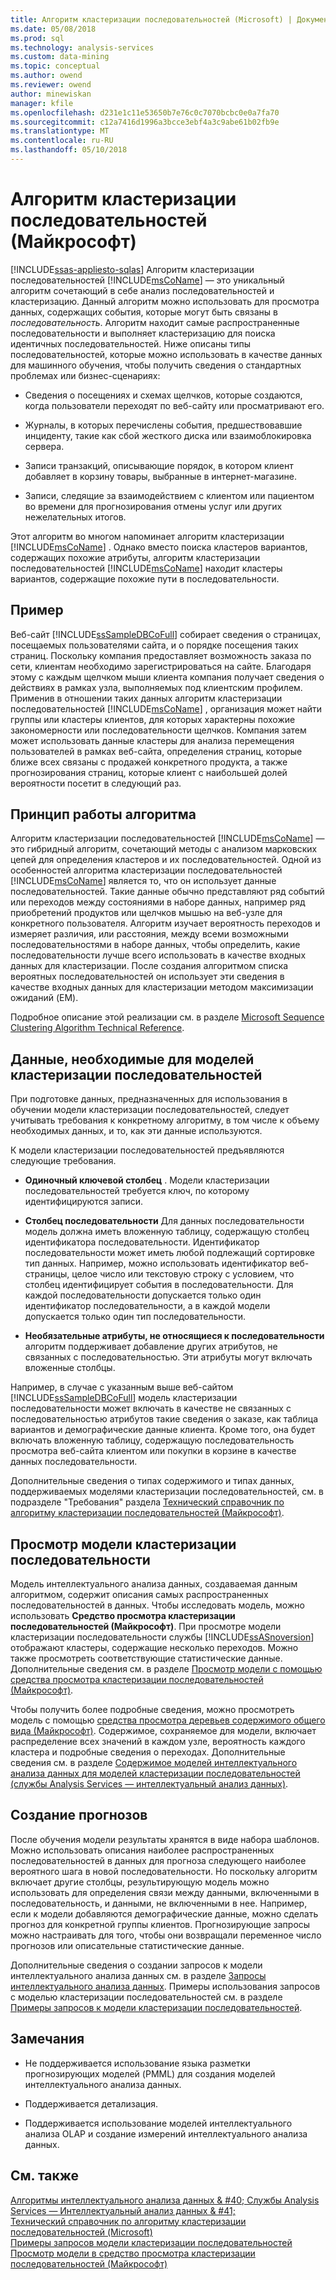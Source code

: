 ```yaml
---
title: Алгоритм кластеризации последовательностей (Microsoft) | Документы Microsoft
ms.date: 05/08/2018
ms.prod: sql
ms.technology: analysis-services
ms.custom: data-mining
ms.topic: conceptual
ms.author: owend
ms.reviewer: owend
author: minewiskan
manager: kfile
ms.openlocfilehash: d231e1c11e53650b7e76c0c7070bcbc0e0a7fa70
ms.sourcegitcommit: c12a7416d1996a3bcce3ebf4a3c9abe61b02fb9e
ms.translationtype: MT
ms.contentlocale: ru-RU
ms.lasthandoff: 05/10/2018
---
```

# <a name="microsoft-sequence-clustering-algorithm"></a>Алгоритм кластеризации последовательностей (Майкрософт)
[!INCLUDE[ssas-appliesto-sqlas](../../includes/ssas-appliesto-sqlas.md)]
  Алгоритм кластеризации последовательностей [!INCLUDE[msCoName](../../includes/msconame-md.md)] — это уникальный алгоритм сочетающий в себе анализ последовательностей и кластеризацию. Данный алгоритм можно использовать для просмотра данных, содержащих события, которые могут быть связаны в *последовательность*. Алгоритм находит самые распространенные последовательности и выполняет кластеризацию для поиска идентичных последовательностей. Ниже описаны типы последовательностей, которые можно использовать в качестве данных для машинного обучения, чтобы получить сведения о стандартных проблемах или бизнес-сценариях:  
  
-   Сведения о посещениях и схемах щелчков, которые создаются, когда пользователи переходят по веб-сайту или просматривают его.  
  
-   Журналы, в которых перечислены события, предшествовавшие инциденту, такие как сбой жесткого диска или взаимоблокировка сервера.  
  
-   Записи транзакций, описывающие порядок, в котором клиент добавляет в корзину товары, выбранные в интернет-магазине.  
  
-   Записи, следящие за взаимодействием с клиентом или пациентом во времени для прогнозирования отмены услуг или других нежелательных итогов.  
  
 Этот алгоритм во многом напоминает алгоритм кластеризации [!INCLUDE[msCoName](../../includes/msconame-md.md)] . Однако вместо поиска кластеров вариантов, содержащих похожие атрибуты, алгоритм кластеризации последовательностей [!INCLUDE[msCoName](../../includes/msconame-md.md)] находит кластеры вариантов, содержащие похожие пути в последовательности.  
  
## <a name="example"></a>Пример  
 Веб-сайт [!INCLUDE[ssSampleDBCoFull](../../includes/sssampledbcofull-md.md)] собирает сведения о страницах, посещаемых пользователями сайта, и о порядке посещения таких страниц. Поскольку компания предоставляет возможность заказа по сети, клиентам необходимо зарегистрироваться на сайте. Благодаря этому с каждым щелчком мыши клиента компания получает сведения о действиях в рамках узла, выполняемых под клиентским профилем. Применив в отношении таких данных алгоритм кластеризации последовательностей [!INCLUDE[msCoName](../../includes/msconame-md.md)] , организация может найти группы или кластеры клиентов, для которых характерны похожие закономерности или последовательности щелчков. Компания затем может использовать данные кластеры для анализа перемещения пользователей в рамках веб-сайта, определения страниц, которые ближе всех связаны с продажей конкретного продукта, а также прогнозирования страниц, которые клиент с наибольшей долей вероятности посетит в следующий раз.  
  
## <a name="how-the-algorithm-works"></a>Принцип работы алгоритма  
 Алгоритм кластеризации последовательностей [!INCLUDE[msCoName](../../includes/msconame-md.md)] — это гибридный алгоритм, сочетающий методы с анализом марковских цепей для определения кластеров и их последовательностей.  Одной из особенностей алгоритма кластеризации последовательностей [!INCLUDE[msCoName](../../includes/msconame-md.md)] является то, что он использует данные последовательностей. Такие данные обычно представляют ряд событий или переходов между состояниями в наборе данных, например ряд приобретений продуктов или щелчков мышью на веб-узле для конкретного пользователя. Алгоритм изучает вероятность переходов и измеряет различия, или расстояния, между всеми возможными последовательностями в наборе данных, чтобы определить, какие последовательности лучше всего использовать в качестве входных данных для кластеризации. После создания алгоритмом списка вероятных последовательностей он использует эти сведения в качестве входных данных для кластеризации методом максимизации ожиданий (EM).  
  
 Подробное описание этой реализации см. в разделе [Microsoft Sequence Clustering Algorithm Technical Reference](../../analysis-services/data-mining/microsoft-sequence-clustering-algorithm-technical-reference.md).  
  
## <a name="data-required-for-sequence-clustering-models"></a>Данные, необходимые для моделей кластеризации последовательностей  
 При подготовке данных, предназначенных для использования в обучении модели кластеризации последовательностей, следует учитывать требования к конкретному алгоритму, в том числе к объему необходимых данных, и то, как эти данные используются.  
  
 К модели кластеризации последовательностей предъявляются следующие требования.  
  
-   **Одиночный ключевой столбец** . Модели кластеризации последовательностей требуется ключ, по которому идентифицируются записи.  
  
-   **Столбец последовательности** Для данных последовательности модель должна иметь вложенную таблицу, содержащую столбец идентификатора последовательности. Идентификатор последовательности может иметь любой подлежащий сортировке тип данных. Например, можно использовать идентификатор веб-страницы, целое число или текстовую строку с условием, что столбец идентифицирует события в последовательности. Для каждой последовательности допускается только один идентификатор последовательности, а в каждой модели допускается только один тип последовательности.  
  
-   **Необязательные атрибуты, не относящиеся к последовательности** алгоритм поддерживает добавление других атрибутов, не связанных с последовательностью. Эти атрибуты могут включать вложенные столбцы.  
  
 Например, в случае с указанным выше веб-сайтом [!INCLUDE[ssSampleDBCoFull](../../includes/sssampledbcofull-md.md)] модель кластеризации последовательности может включать в качестве не связанных с последовательностью атрибутов такие сведения о заказе, как таблица вариантов и демографические данные клиента. Кроме того, она будет включать вложенную таблицу, содержащую последовательность просмотра веб-сайта клиентом или покупки в корзине в качестве данных последовательности.  
  
 Дополнительные сведения о типах содержимого и типах данных, поддерживаемых моделями кластеризации последовательностей, см. в подразделе "Требования" раздела [Технический справочник по алгоритму кластеризации последовательностей (Майкрософт)](../../analysis-services/data-mining/microsoft-sequence-clustering-algorithm-technical-reference.md).  
  
## <a name="viewing-a-sequence-clustering-model"></a>Просмотр модели кластеризации последовательности  
 Модель интеллектуального анализа данных, создаваемая данным алгоритмом, содержит описания самых распространенных последовательностей в данных. Чтобы исследовать модель, можно использовать **Средство просмотра кластеризации последовательностей (Майкрософт)**. При просмотре модели кластеризации последовательности службы [!INCLUDE[ssASnoversion](../../includes/ssasnoversion-md.md)] отображают кластеры, содержащие несколько переходов. Можно также просмотреть соответствующие статистические данные. Дополнительные сведения см. в разделе [Просмотр модели с помощью средства просмотра кластеризации последовательностей (Майкрософт)](../../analysis-services/data-mining/browse-a-model-using-the-microsoft-sequence-cluster-viewer.md).  
  
 Чтобы получить более подробные сведения, можно просмотреть модель с помощью [средства просмотра деревьев содержимого общего вида (Майкрософт)](../../analysis-services/data-mining/browse-a-model-using-the-microsoft-generic-content-tree-viewer.md). Содержимое, сохраняемое для модели, включает распределение всех значений в каждом узле, вероятность каждого кластера и подробные сведения о переходах. Дополнительные сведения см. в разделе [Содержимое моделей интеллектуального анализа данных для моделей кластеризации последовательностей (службы Analysis Services — интеллектуальный анализ данных)](../../analysis-services/data-mining/mining-model-content-for-sequence-clustering-models.md).  
  
## <a name="creating-predictions"></a>Создание прогнозов  
 После обучения модели результаты хранятся в виде набора шаблонов. Можно использовать описания наиболее распространенных последовательностей в данных для прогноза следующего наиболее вероятного шага в новой последовательности. Но поскольку алгоритм включает другие столбцы, результирующую модель можно использовать для определения связи между данными, включенными в последовательность, и данными, не включенными в нее. Например, если к модели добавляются демографические данные, можно сделать прогноз для конкретной группы клиентов. Прогнозирующие запросы можно настраивать для того, чтобы они возвращали переменное число прогнозов или описательные статистические данные.  
  
 Дополнительные сведения о создании запросов к модели интеллектуального анализа данных см. в разделе [Запросы интеллектуального анализа данных](../../analysis-services/data-mining/data-mining-queries.md). Примеры использования запросов с моделью кластеризации последовательностей см. в разделе [Примеры запросов к модели кластеризации последовательностей](../../analysis-services/data-mining/sequence-clustering-model-query-examples.md).  
  
## <a name="remarks"></a>Замечания  
  
-   Не поддерживается использование языка разметки прогнозирующих моделей (PMML) для создания моделей интеллектуального анализа данных.  
  
-   Поддерживается детализация.  
  
-   Поддерживается использование моделей интеллектуального анализа OLAP и создание измерений интеллектуального анализа данных.  
  
## <a name="see-also"></a>См. также  
 [Алгоритмы интеллектуального анализа данных & #40; Службы Analysis Services — Интеллектуальный анализ данных & #41;](../../analysis-services/data-mining/data-mining-algorithms-analysis-services-data-mining.md)   
 [Технический справочник по алгоритму кластеризации последовательностей (Microsoft)](../../analysis-services/data-mining/microsoft-sequence-clustering-algorithm-technical-reference.md)   
 [Примеры запросов модели кластеризации последовательностей](../../analysis-services/data-mining/sequence-clustering-model-query-examples.md)   
 [Просмотр модели в средство просмотра кластеризации последовательностей (Майкрософт)](../../analysis-services/data-mining/browse-a-model-using-the-microsoft-sequence-cluster-viewer.md)  
  
  
